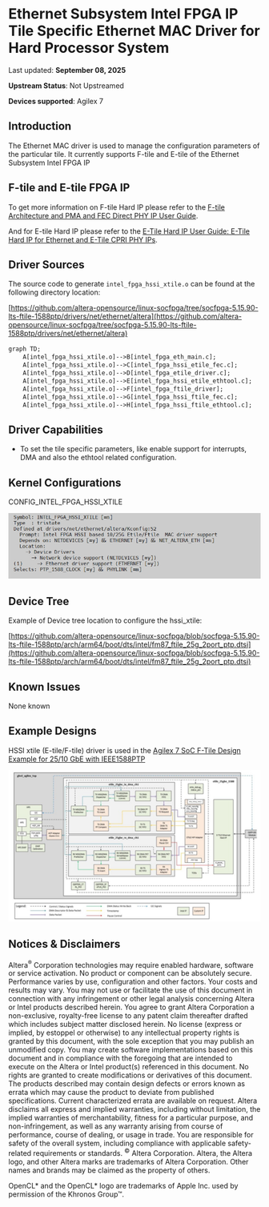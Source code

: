 # **Ethernet Subsystem Intel FPGA IP Tile Specific Ethernet MAC Driver for Hard Processor System**

Last updated: **September 08, 2025** 

**Upstream Status**: Not Upstreamed

**Devices supported**: Agilex 7

## **Introduction**

The Ethernet MAC driver is used to manage the configuration parameters of the particular tile. It currently supports F-tile and E-tile of the Ethernet Subsystem Intel FPGA IP

## **F-tile and E-tile FPGA IP**

To get more information on F-tile Hard IP please refer to the [F-tile Architecture and PMA and FEC Direct PHY IP User Guide](https://www.intel.com/content/www/us/en/docs/programmable/683872/23-4-4-7-0/f-tile-overview.html).

And for E-tile Hard IP please refer to the [E-Tile Hard IP User Guide: E-Tile Hard IP for Ethernet and E-Tile CPRI PHY IPs](https://www.intel.com/content/www/us/en/docs/programmable/683468/23-2/intel-fpga-ip-overview.html).

## **Driver Sources**

The source code to generate `intel_fpga_hssi_xtile.o` can be found at the following directory location:

[https://github.com/altera-opensource/linux-socfpga/tree/socfpga-5.15.90-lts-ftile-1588ptp/drivers/net/ethernet/altera](https://github.com/altera-opensource/linux-socfpga/tree/socfpga-5.15.90-lts-ftile-1588ptp/drivers/net/ethernet/altera)

```mermaid
graph TD;
    A[intel_fpga_hssi_xtile.o]-->B[intel_fpga_eth_main.c];
    A[intel_fpga_hssi_xtile.o]-->C[intel_fpga_hssi_etile_fec.c];
    A[intel_fpga_hssi_xtile.o]-->D[intel_fpga_etile_driver.c];
    A[intel_fpga_hssi_xtile.o]-->E[intel_fpga_hssi_etile_ethtool.c];
    A[intel_fpga_hssi_xtile.o]-->F[intel_fpga_ftile_driver];
    A[intel_fpga_hssi_xtile.o]-->G[intel_fpga_hssi_ftile_fec.c];
    A[intel_fpga_hssi_xtile.o]-->H[intel_fpga_hssi_ftile_ethtool.c];
```

## **Driver Capabilities**

* To set the tile specific parameters, like enable support for interrupts, DMA and also the ethtool related configuration.

## **Kernel Configurations**

CONFIG_INTEL_FPGA_HSSI_XTILE

![hssi_xtile_config_path](images/hssi_xtile_config_path.png)

## **Device Tree**

Example of Device tree location to configure the hssi_xtile: 

[https://github.com/altera-opensource/linux-socfpga/blob/socfpga-5.15.90-lts-ftile-1588ptp/arch/arm64/boot/dts/intel/fm87_ftile_25g_2port_ptp.dtsi](https://github.com/altera-opensource/linux-socfpga/blob/socfpga-5.15.90-lts-ftile-1588ptp/arch/arm64/boot/dts/intel/fm87_ftile_25g_2port_ptp.dtsi)

## **Known Issues**

None known

## **Example Designs**

HSSI xtile (E-tile/F-tile) driver is used in the [Agilex 7 SoC F-Tile Design Example for 25/10 GbE with IEEE1588PTP](https://www.rocketboards.org/foswiki/Projects/Agilex7SoCFTileDesignExampleWithIEEE1588PTP25GE) 

![images/agx7-1588PTP-diagram](images/agx7-1588PTP-diagram.png)

## Notices & Disclaimers

Altera<sup>&reg;</sup> Corporation technologies may require enabled hardware, software or service activation.
No product or component can be absolutely secure. 
Performance varies by use, configuration and other factors.
Your costs and results may vary. 
You may not use or facilitate the use of this document in connection with any infringement or other legal analysis concerning Altera or Intel products described herein. You agree to grant Altera Corporation a non-exclusive, royalty-free license to any patent claim thereafter drafted which includes subject matter disclosed herein.
No license (express or implied, by estoppel or otherwise) to any intellectual property rights is granted by this document, with the sole exception that you may publish an unmodified copy. You may create software implementations based on this document and in compliance with the foregoing that are intended to execute on the Altera or Intel product(s) referenced in this document. No rights are granted to create modifications or derivatives of this document.
The products described may contain design defects or errors known as errata which may cause the product to deviate from published specifications.  Current characterized errata are available on request.
Altera disclaims all express and implied warranties, including without limitation, the implied warranties of merchantability, fitness for a particular purpose, and non-infringement, as well as any warranty arising from course of performance, course of dealing, or usage in trade.
You are responsible for safety of the overall system, including compliance with applicable safety-related requirements or standards. 
<sup>&copy;</sup> Altera Corporation.  Altera, the Altera logo, and other Altera marks are trademarks of Altera Corporation.  Other names and brands may be claimed as the property of others. 

OpenCL* and the OpenCL* logo are trademarks of Apple Inc. used by permission of the Khronos Group™. 
